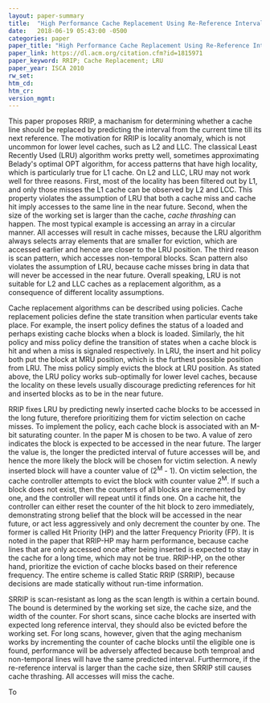```yaml
---
layout: paper-summary
title:  "High Performance Cache Replacement Using Re-Reference Interval Prediction"
date:   2018-06-19 05:43:00 -0500
categories: paper
paper_title: "High Performance Cache Replacement Using Re-Reference Interval Prediction"
paper_link: https://dl.acm.org/citation.cfm?id=1815971
paper_keyword: RRIP; Cache Replacement; LRU
paper_year: ISCA 2010
rw_set: 
htm_cd: 
htm_cr: 
version_mgmt: 
---
```


This paper proposes RRIP, a machanism for determining whether a cache line should be replaced 
by predicting the interval from the current time till its next reference. The motivation for 
RRIP is locality anomaly, which is not uncommon for lower level caches, such as L2 and LLC.
The classical Least Recently Used (LRU) algorithm works pretty well, sometimes approximating
Belady's optimal OPT algorithm, for access patterns that have high locality, which is particularly 
true for L1 cache. On L2 and LLC, LRU may not work well for three reasons. First, most of the locality
has been filtered out by L1, and only those misses the L1 cache can be observed by L2 and LCC. This 
property violates the assumption of LRU that both a cache miss and cache hit imply accesses to the 
same line in the near future. Second, when the size of the working set is larger than the cache, 
*cache thrashing* can happen. The most typical example is accessing an array in a circular manner. 
All accesses will result in cache misses, because the LRU algorithm always selects array elements 
that are smaller for eviction, which are accessed earlier and hence are closer to the LRU position. 
The third reason is scan pattern, which accesses non-temporal blocks. Scan pattern also violates the 
assumption of LRU, because cache misses bring in data that will never be accessed in the near future. 
Overall speaking, LRU is not suitable for L2 and LLC caches as a replacement algorithm, as a consequence 
of different locality assumptions.

Cache replacement algorithms can be described using policies. Cache replacement policies define the state 
transition when particular events take place. For example, the insert policy defines the status of a loaded
and perhaps existing cache blocks when a block is loaded. Similarly, the hit policy and miss policy define 
the transition of states when a cache block is hit and when a miss is signaled respectively. In LRU, the 
insert and hit policy both put the block at MRU position, which is the furthest possible position from LRU.
The miss policy simply evicts the block at LRU position. As stated above, the LRU policy works sub-optimally
for lower level caches, because the locality on these levels usually discourage predicting references for hit
and inserted blocks as to be in the near future.

RRIP fixes LRU by predicting newly inserted cache blocks to be accessed in the long future, therefore prioritizing 
them for victim selection on cache misses. To implement the policy, each cache block is associated with an M-bit 
saturating counter. In the paper M is chosen to be two. A value of zero indicates the block is expected to be accessed
in the near future. The larger the value is, the longer the predicted interval of future accesses will be, and hence 
the more likely the block will be chosen for victim selection. A newly inserted block will have a counter value of 
(2<sup>M</sup> - 1). On victim selection, the cache controller attempts to evict the block with counter value 2<sup>M</sup>.
If such a block does not exist, then the counters of all blocks are incremented by one, and the controller will repeat
until it finds one. On a cache hit, the controller can either reset the counter of the hit block to zero immediately, 
demonstrating strong belief that the block will be accessed in the near future, or act less aggressively and only
decrement the counter by one. The former is called Hit Priority (HP) and the latter Frequency Priority (FP). It is noted 
in the paper that RRIP-HP may harm performance, because cache lines that are only accessed once after being inserted 
is expected to stay in the cache for a long time, which may not be true. RRIP-HP, on the other hand, prioritize the 
eviction of cache blocks based on their reference frequency. The entire scheme is called Static RRIP (SRRIP), because 
decisions are made statically without run-time information.

SRRIP is scan-resistant as long as the scan length is within a certain bound. The bound is determined by the working set
size, the cache size, and the width of the counter. For short scans, since cache blocks are inserted with expected 
long reference interval, they should also be evicted before the working set. For long scans, however, given that the 
aging mechanism works by incrementing the counter of cache blocks until the eligible one is found, performance will 
be adversely affected because both temproal and non-temporal lines will have the same predicted interval. Furthermore,
if the re-reference interval is larger than the cache size, then SRRIP still causes cache thrashing. All accesses will
miss the cache.

To